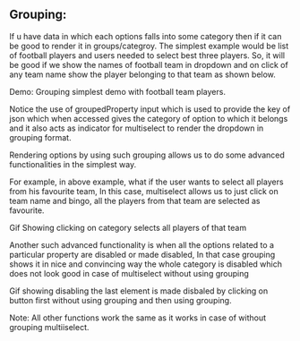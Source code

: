 ## Grouping:

If u have data in which each options falls into some category then if it can be good to render it in groups/categroy. The simplest example would be list of football players and users needed to select best three players. So, it will be good if we show the names of football team in dropdown and on click of any team name show the player belonging to that team as shown below.

Demo: Grouping simplest demo with football team players.

Notice the use of groupedProperty input which is used to provide the key of json which when accessed gives the category of option to which it belongs and it also acts as indicator for multiselect to render the dropdown in grouping format.

Rendering options by using such grouping allows us to do some advanced functionalities in the simplest way.

For example, in above example, what if the user wants to select all players from his favourite team, In this case, multiselect allows us to just click on team name and bingo, all the players from that team are selected as favourite.

Gif Showing clicking on category selects all players of that team

Another such advanced functionality is when all the options related to a particular property are disabled or made disabled, In that case grouping shows it in nice and convincing way the whole category is disabled which does not look good in case of multiselect without using grouping

Gif showing disabling the last element is made disbaled by clicking on button first without using grouping and then using grouping.

Note: All other functions work the same as it works in case of without grouping multiiselect.
